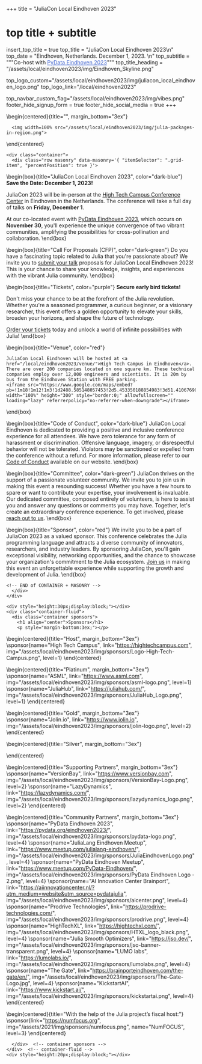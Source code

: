 +++
title = "JuliaCon Local Eindhoven 2023"

# top title + subtitle
insert_top_title = true
top_title = "JuliaCon Local Eindhoven 2023\n"
top_date = "Eindhoven, Netherlands. December 1, 2023. \n"
top_subtitle = """Co-host with <a style="color: #4366d0; text-decoration: underline" href="https://pydata.org/eindhoven2023/">PyData Eindhoven 2023</a>"""
top_title_heading = "/assets/local/eindhoven2023/img/Eindhoven_Skyline.png"

top_logo_custom="/assets/local/eindhoven2023/img/juliacon_local_eindhoven_logo.png"
top_logo_link="/local/eindhoven2023"

top_navbar_custom_flag="/assets/local/eindhoven2023/img/vibes.png"
footer_hide_signup_form = true
footer_hide_social_media = true
+++

\begin{centered}{title="", margin_bottom="3ex"}
~~~
  <img width=100% src="/assets/local/eindhoven2023/img/julia-packages-in-region.png">
~~~
\end{centered}

~~~
<div class="container">
  <div class="row masonry" data-masonry='{ "itemSelector": ".grid-item", "percentPosition": true }'>
~~~

\begin{box}{title="JuliaCon Local Eindhoven 2023", color="dark-blue"}
**Save the Date: December 1, 2023!**

JuliaCon 2023 will be in-person at the [High Tech Campus Conference Center](https://hightechcampus.com/conference-center) in Eindhoven in the Netherlands. The conference will take a full day of talks on **Friday, December 1**.

At our co-located event with [PyData Eindhoven 2023](https://pydata.org/eindhoven2023/), which occurs on **November 30**, you'll experience the unique convergence of two vibrant communities, amplifying the possibilities for cross-pollination and collaboration. 
\end{box}

\begin{box}{title="Call For Proposals (CFP)", color="dark-green"}
Do you have a fascinating topic related to Julia that you're passionate about? We invite you to [submit your talk](/local/eindhoven2023/cfp/) proposals for JuliaCon Local Eindhoven 2023! This is your chance to share your knowledge, insights, and experiences with the vibrant Julia community.
\end{box}

\begin{box}{title="Tickets", color="purple"}
**Secure early bird tickets!**

Don't miss your chance to be at the forefront of the Julia revolution.
Whether you're a seasoned programmer, a curious beginner, or a visionary researcher, this event offers a golden opportunity to elevate your skills, broaden your horizons, and shape the future of technology. 

[Order your tickets](/local/eindhoven2023/tickets/) today and unlock a world of infinite possibilities with Julia!
\end{box}

\begin{box}{title="Venue", color="red"}
~~~
JuliaCon Local Eindhoven will be hosted at <a href="/local/eindhoven2023/venue/">High Tech Campus in Eindhoven</a>. There are over 200 companies located on one square km. These technical companies employ over 12,000 engineers and scientists. It is 20m by bus from the Eindhoven Station with FREE parking.
<iframe src="https://www.google.com/maps/embed?pb=!1m18!1m12!1m3!1d2488.585148057453!2d5.453350188854983!3d51.41067690000001!2m3!1f0!2f0!3f0!3m2!1i1024!2i768!4f13.1!3m3!1m2!1s0x47c6d9b8ce4e1b1d%3A0x496bf1ef05c6cf3!2sDe%20Strip!5e0!3m2!1sen!2snl!4v1688200981116!5m2!1sen!2snl" width="100%" height="300" style="border:0;" allowfullscreen="" loading="lazy" referrerpolicy="no-referrer-when-downgrade"></iframe>
~~~
\end{box}

\begin{box}{title="Code of Conduct", color="dark-blue"}
JuliaCon Local Eindhoven is dedicated to providing a positive and inclusive conference experience for all attendees. We have zero tolerance for any form of harassment or discrimination. Offensive language, imagery, or disrespectful behavior will not be tolerated. Violators may be sanctioned or expelled from the conference without a refund. For more information, please refer to our [Code of Conduct](/local/eindhoven2023/coc/) available on our website.
\end{box}

\begin{box}{title="Committee", color="dark-green"}
JuliaCon thrives on the support of a passionate volunteer community. We invite you to join us in making this event a resounding success! Whether you have a few hours to spare or want to contribute your expertise, your involvement is invaluable. Our dedicated committee, composed entirely of volunteers, is here to assist you and answer any questions or comments you may have. Together, let's create an extraordinary conference experience. To get involved, please [reach out to us](/local/eindhoven2023/committee).
\end{box}

\begin{box}{title="Sponsor", color="red"}
We invite you to be a part of JuliaCon 2023 as a valued sponsor. This conference celebrates the Julia programming language and attracts a diverse community of innovators, researchers, and industry leaders. By sponsoring JuliaCon, you'll gain exceptional visibility, networking opportunities, and the chance to showcase your organization's commitment to the Julia ecosystem. [Join us](/local/eindhoven2023/sponsor) in making this event an unforgettable experience while supporting the growth and development of Julia.
\end{box}

~~~
<!-- END of CONTAINER + MASONRY -->
  </div>
</div>
~~~

~~~
<div style="height:30px;display:block;"></div>
<div class="container-fluid">
  <div class="container sponsors">
    <h1 align="center">Sponsors</h1>
    <p style="margin-bottom:3ex;"></p>
~~~

\begin{centered}{title="Host", margin_bottom="3ex"}
  \sponsor{name="High Tech Campus", link="https://hightechcampus.com", img="/assets/local/eindhoven2023/img/sponsors/Logo-High-Tech-Campus.png", level=1}
\end{centered}

\begin{centered}{title="Platinum", margin_bottom="3ex"}
  \sponsor{name="ASML", link="https://www.asml.com", img="/assets/local/eindhoven2023/img/sponsors/asml-logo.png", level=1}
  \sponsor{name="JuliaHub", link="https://juliahub.com/", img="/assets/local/eindhoven2023/img/sponsors/JuliaHub_Logo.png", level=1}
\end{centered}

\begin{centered}{title="Gold", margin_bottom="3ex"}
  \sponsor{name="Jolin.io", link="https://www.jolin.io", img="/assets/local/eindhoven2023/img/sponsors/jolin-logo.png", level=2}
\end{centered}

\begin{centered}{title="Silver", margin_bottom="3ex"}
  
\end{centered}

\begin{centered}{title="Supporting Partners", margin_bottom="3ex"}
  \sponsor{name="VersionBay", link="https://www.versionbay.com", img="/assets/local/eindhoven2023/img/sponsors/VersionBay-Logo.png", level=2}
  \sponsor{name="LazyDynamics", link="https://lazydynamics.com/", img="/assets/local/eindhoven2023/img/sponsors/lazydynamics_logo.png", level=2}
\end{centered}

\begin{centered}{title="Community Partners", margin_bottom="3ex"}
  \sponsor{name="PyData Eindhoven 2023", link="https://pydata.org/eindhoven2023/", img="/assets/local/eindhoven2023/img/sponsors/pydata-logo.png", level=4}
  \sponsor{name="JuliaLang Eindhoven Meetup", link="https://www.meetup.com/julialang-eindhoven/", img="/assets/local/eindhoven2023/img/sponsors/JuliaEindhovenLogo.png", level=4}
  \sponsor{name="PyData Eindhoven Meetup", link="https://www.meetup.com/PyData-Eindhoven/", img="/assets/local/eindhoven2023/img/sponsors/PyData Eindhoven Logo - 2.png", level=4}
  \sponsor{name="AI Innovation Center Brainport", link="https://aiinnovationcenter.nl/?utm_medium=website&utm_source=pydatajulia", img="/assets/local/eindhoven2023/img/sponsors/aicenter.png", level=4}
  \sponsor{name="Prodrive Technologies", link="https://prodrive-technologies.com/", img="/assets/local/eindhoven2023/img/sponsors/prodrive.png", level=4}
  \sponsor{name="HighTechXL", link="https://hightechxl.com/", img="/assets/local/eindhoven2023/img/sponsors/HTXL_logo_black.png", level=4}
  \sponsor{name="Julia Smooth Optimizers", link="https://jso.dev/", img="/assets/local/eindhoven2023/img/sponsors/jso-banner-transparent.png", level=4}
  \sponsor{name="LUMO labs", link="https://lumolabs.io/", img="/assets/local/eindhoven2023/img/sponsors/lumolabs.png", level=4}
  \sponsor{name="The Gate", link="https://brainporteindhoven.com/the-gate/en/", img="/assets/local/eindhoven2023/img/sponsors/The-Gate-Logo.jpg", level=4}
  \sponsor{name="KickstartAI", link="https://www.kickstart.ai/", img="/assets/local/eindhoven2023/img/sponsors/kickstartai.png", level=4}
\end{centered}

\begin{centered}{title="With the help of the Julia project’s fiscal host:"}
  \sponsor{link="https://numfocus.org", img="/assets/2021/img/sponsors/numfocus.png", name="NumFOCUS", level=3}
\end{centered}

~~~
  </div>  <!-- container sponsors -->
</div>  <!-- container-fluid -->
<div style="height:20px;display:block;"></div>
~~~
